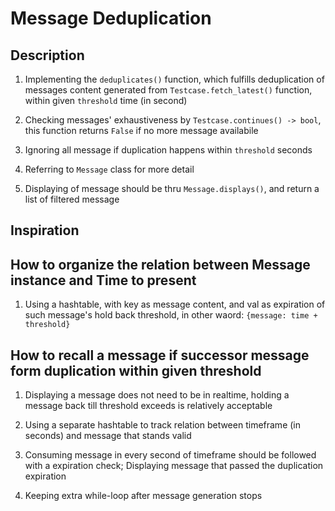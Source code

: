 # Message Deduplication

## Description

1. Implementing the `deduplicates()` function, which fulfills deduplication of messages content generated from `Testcase.fetch_latest()` function, within given `threshold` time (in second)

2. Checking messages' exhaustiveness by `Testcase.continues() -> bool`, this function returns `False` if no more message availabile

3. Ignoring all message if duplication happens within `threshold` seconds

4. Referring to `Message` class for more detail

5. Displaying of message should be thru `Message.displays()`, and return a list of filtered message

## Inspiration

## How to organize the relation between Message instance and Time to present

1. Using a hashtable, with key as message content, and val as expiration of such message's hold back threshold, in other waord: `{message: time + threshold}`

## How to recall a message if successor message form duplication within given threshold

1. Displaying a message does not need to be in realtime, holding a message back till threshold exceeds is relatively acceptable

2. Using a separate hashtable to track relation between timeframe (in seconds) and message that stands valid

3. Consuming message in every second of timeframe should be followed with a expiration check; Displaying message that passed the duplication expiration

4. Keeping extra while-loop after message generation stops
